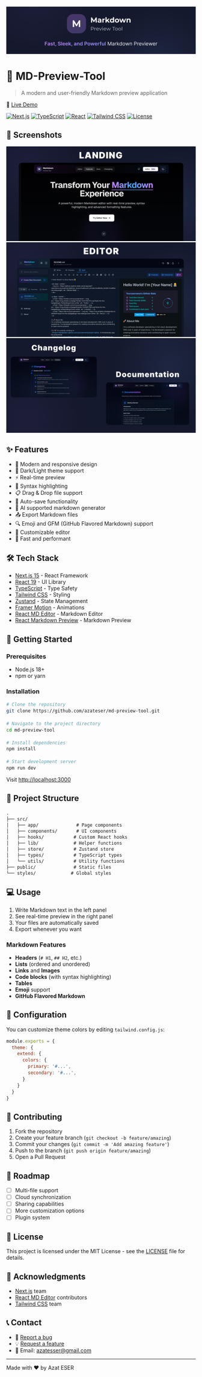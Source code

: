 ![Demo](./readme-assets/banner-image.png)

# 📝 MD-Preview-Tool

> A modern and user-friendly Markdown preview application

🔗 [Live Demo](https://md-preview-tool.vercel.app/landing)

[![Next.js](https://img.shields.io/badge/Next.js-15.2.2-black)](https://nextjs.org/)
[![TypeScript](https://img.shields.io/badge/TypeScript-5-blue)](https://www.typescriptlang.org/)
[![React](https://img.shields.io/badge/React-19-61dafb)](https://react.dev/)
[![Tailwind CSS](https://img.shields.io/badge/Tailwind_CSS-3.4-38bdf8)](https://tailwindcss.com/)
[![License](https://img.shields.io/badge/License-MIT-green.svg)](LICENSE)


## 📸 Screenshots

![Screenshot 1](./readme-assets/screenshot-1.png)
![Screenshot 2](./readme-assets/screenshot-2.png)
![Screenshot 3](./readme-assets/screenshot-3.png)


## ✨ Features

- 📱 Modern and responsive design
- 🌙 Dark/Light theme support
- ⚡️ Real-time preview
- 🎨 Syntax highlighting
- 📋 Drag & Drop file support
- 💾 Auto-save functionality
- 🤖 AI supported markdown generator
- 📤 Export Markdown files
- 🔍 Emoji and GFM (GitHub Flavored Markdown) support
- 🎯 Customizable editor
- 🚀 Fast and performant

## 🛠️ Tech Stack

- [Next.js 15](https://nextjs.org/) - React Framework
- [React 19](https://react.dev/) - UI Library
- [TypeScript](https://www.typescriptlang.org/) - Type Safety
- [Tailwind CSS](https://tailwindcss.com/) - Styling
- [Zustand](https://zustand-demo.pmnd.rs/) - State Management
- [Framer Motion](https://www.framer.com/motion/) - Animations
- [React MD Editor](https://uiwjs.github.io/react-md-editor/) - Markdown Editor
- [React Markdown Preview](https://uiwjs.github.io/react-markdown-preview/) - Markdown Preview

## 🚀 Getting Started

### Prerequisites

- Node.js 18+
- npm or yarn

### Installation

```bash
# Clone the repository
git clone https://github.com/azateser/md-preview-tool.git

# Navigate to the project directory
cd md-preview-tool

# Install dependencies
npm install

# Start development server
npm run dev
```

Visit [http://localhost:3000](http://localhost:3000)

## 📁 Project Structure

```
.
├── src/
│   ├── app/              # Page components
│   ├── components/       # UI components
│   ├── hooks/           # Custom React hooks
│   ├── lib/             # Helper functions
│   ├── store/           # Zustand store
│   ├── types/           # TypeScript types
│   └── utils/           # Utility functions
├── public/              # Static files
└── styles/             # Global styles
```

## 💻 Usage

1. Write Markdown text in the left panel
2. See real-time preview in the right panel
3. Your files are automatically saved
4. Export whenever you want

### Markdown Features

- **Headers** (`# H1`, `## H2`, etc.)
- **Lists** (ordered and unordered)
- **Links** and **Images**
- **Code blocks** (with syntax highlighting)
- **Tables**
- **Emoji** support
- **GitHub Flavored Markdown**

## 🔧 Configuration

You can customize theme colors by editing `tailwind.config.js`:

```js
module.exports = {
  theme: {
    extend: {
      colors: {
        primary: '#...',
        secondary: '#...',
      }
    }
  }
}
```

## 🤝 Contributing

1. Fork the repository
2. Create your feature branch (`git checkout -b feature/amazing`)
3. Commit your changes (`git commit -m 'Add amazing feature'`)
4. Push to the branch (`git push origin feature/amazing`)
5. Open a Pull Request

## 📝 Roadmap

- [ ] Multi-file support
- [ ] Cloud synchronization
- [ ] Sharing capabilities
- [ ] More customization options
- [ ] Plugin system

## 📄 License

This project is licensed under the MIT License - see the [LICENSE](LICENSE) file for details.

## 🙏 Acknowledgments

- [Next.js](https://nextjs.org/) team
- [React MD Editor](https://uiwjs.github.io/react-md-editor/) contributors
- [Tailwind CSS](https://tailwindcss.com/) team

## 📞 Contact

- 🐛 [Report a bug](https://github.com/yourusername/md-preview-tool/issues)
- 💡 [Request a feature](https://github.com/yourusername/md-preview-tool/issues)
- 📧 Email: azatesser@gmail.com

---

Made with ❤️ by Azat ESER
